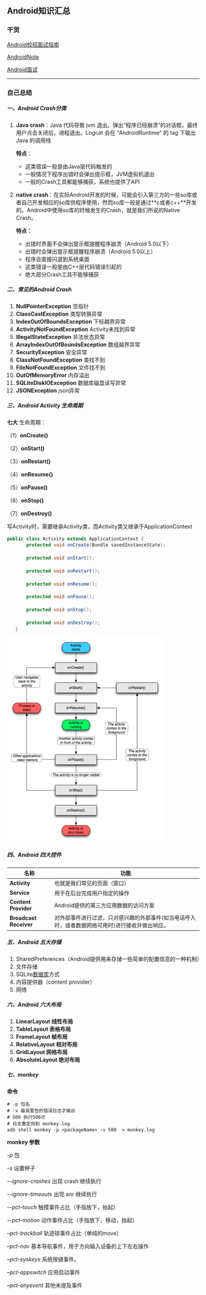 ## Android知识汇总

### 干货

[Android校招面试指南](https://lrh1993.gitbooks.io/android_interview_guide/content/)

[AndroidNote](https://github.com/linsir6/AndroidNote)

[Android面试](https://hadyang.github.io/interview/)

------

### 自己总结

##### 一、Android Crash分类

1. **Java crash**：Java 代码导致 jvm 退出。弹出“程序已经崩溃”的对话框，最终用户点击关闭后，进程退出。Logcat 会在 “AndroidRuntime” 的 tag 下输出 Java 的调用栈

   **特点**：

   - 这类错误一般是由Java层代码触发的 
   - 一般情况下程序出错时会弹出提示框，JVM虚拟机退出 
   - 一般的Crash工具都能够捕获，系统也提供了API

2. **native crash**：在实际Android开发的时候，可能会引入第三方的一些so库或者自己开发相应的so库供程序使用，然而so库一般是通过**c或者c++**开发的。Android中使用so库的时候发生的Crash，就是我们所说的Native Crash。

   **特点：**

   - 出错时界面不会弹出提示框提醒程序崩溃（Android 5.0以下）
   - 出错时会弹出提示框提醒程序崩溃（Android 5.0以上）
   - 程序会直接闪退到系统桌面
   - 这类错误一般是由C++层代码错误引起的
   - 绝大部分Crash工具不能够捕获

##### 二、常见的Android Crash

1. **NullPointerException** 空指针
2. **ClassCastException** 类型转换异常
3. **IndexOutOfBoundsException** 下标越界异常
4. **ActivityNotFoundException** Activity未找到异常
5. **IllegalStateException** 非法状态异常
6. **ArrayIndexOutOfBoundsException** 数组越界异常
7. **SecurityException** 安全异常
8. **ClassNotFoundException** 类找不到
9. **FileNotFoundException** 文件找不到
10. **OutOfMemoryError** 内存溢出
11. **SQLiteDiskIOException** 数据库磁盘读写异常
12. **JSONException** json异常

##### 三、Android Activity 生命周期

**七大** 生命周期：

（1）**onCreate()**

（2）**onStart()**

（3）**onRestart()**

（4）**onResume()**

（5）**onPause()**

（6）**onStop()**

（7）**onDestroy()**

写Activity时，需要继承Activity类，而Activity类又继承于ApplicationContext

```java
public class Activity extends ApplicationContext {  
       protected void onCreate(Bundle savedInstanceState);  
         
       protected void onStart();     
         
       protected void onRestart();  
         
       protected void onResume();  
         
       protected void onPause();  
         
       protected void onStop();  
         
       protected void onDestroy();  
   }  
```

![](/assets/app_testing/activity_life_cycle.jpg)

##### 四、Android 四大控件

| **名称**               | **功能**                                                     |
| ---------------------- | ------------------------------------------------------------ |
| **Activity**           | 也就是我们常见的页面（窗口）                                 |
| **Service**            | 用于在后台完成用户指定的操作                                 |
| **Content Provider**   | Android提供的第三方应用数据的访问方案                        |
| **Broadcast Receiver** | 对外部事件进行过滤，只对感兴趣的外部事件(如当电话呼入时，或者数据网络可用时)进行接收并做出响应。 |

##### 五、Android 五大存储

1. SharedPreferences（Android提供用来存储一些简单的配置信息的一种机制）
2. 文件存储
3. SQLite[数据库](http://lib.csdn.net/base/14)方式
4. 内容提供器（content provider）
5. 网络

##### 六、Android 六大布局

1.  **LinearLayout 线性布局**
2. **TableLayout 表格布局**
3. **FrameLayout 帧布局**
4. **RelativeLayout 相对布局**
5. **GridLayout 网格布局**
6. **AbsoluteLayout 绝对布局**

##### 七、monkey

**命令**

```shell
# -p 包名
# -v 最高警告的错误日志才输出
# 500 执行500次
# 日志重定向到 monkey.log
adb shell monkey -p <packageName> -v 500  > monkey.log
```

**monkey 参数**

*-p*	包

*-s*	设置种子

*--ignore-crashes*	出现 crash 继续执行

*--ignore-timeouts*	出现 anr 继续执行	

*--pct-touch <rateNum>*	 触摸事件占比（手指放下，抬起）

*--pct-motion <rateNum>*	动作事件占比（手指放下，移动，抬起）

*–pct-trackball <rateNum>*	轨迹球事件占比（单纯的move）

*–pct-nav <rateNum>* 	基本导航事件，用于方向输入设备的上下左右操作

*–pct-syskeys <rateNum>* 	系统按键事件。

*–pct-appswitch <rateNum>*	应用启动事件

*–pct-anyevent <rateNum>*	其他未提及事件